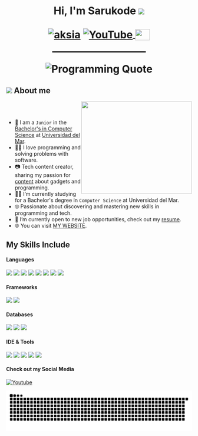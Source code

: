 <h1 align="center">Hi, I'm Sarukode <img src="https://media.giphy.com/media/hvRJCLFzcasrR4ia7z/giphy.gif" width="35">
  <p align="center">
<a href="https://www.linkedin.com/in/salvador-luengas-7b8020316/" target="blank"><img align="center" src="https://cdn.jsdelivr.net/npm/simple-icons@3.0.1/icons/linkedin.svg" alt="aksia" height="30" width="40" /></a>
<a href="https://www.youtube.com/@Sarukode" target="blank"><img align="center" src="https://cdn.jsdelivr.net/npm/simple-icons@3.0.1/icons/youtube.svg" alt="YouTube" height="30" width="40" /</a>
<a href = "mailto: teclagg051123@gmail.com"><img align="center" src="https://simpleicons.org/icons/gmail.svg" height="30" width="40" /></a>
</p>
</p>
<hr style="width:50%; margin:auto; border:1px solid #000;">
	<p align="center"> <img src="https://quotes-github-readme.vercel.app/api?type=horizontal&theme=tokyonight&animation=grow_out_in&quoteCategory=programming" alt="Programming Quote" /> </p>

## <img src="https://images-wixmp-ed30a86b8c4ca887773594c2.wixmp.com/f/d7342616-47df-4f4a-a9ff-adc5532cb145/ddo4cx5-1a7dde25-fa11-4e54-a7e2-972772b3ca4d.gif?token=eyJ0eXAiOiJKV1QiLCJhbGciOiJIUzI1NiJ9.eyJzdWIiOiJ1cm46YXBwOjdlMGQxODg5ODIyNjQzNzNhNWYwZDQxNWVhMGQyNmUwIiwiaXNzIjoidXJuOmFwcDo3ZTBkMTg4OTgyMjY0MzczYTVmMGQ0MTVlYTBkMjZlMCIsIm9iaiI6W1t7InBhdGgiOiJcL2ZcL2Q3MzQyNjE2LTQ3ZGYtNGY0YS1hOWZmLWFkYzU1MzJjYjE0NVwvZGRvNGN4NS0xYTdkZGUyNS1mYTExLTRlNTQtYTdlMi05NzI3NzJiM2NhNGQuZ2lmIn1dXSwiYXVkIjpbInVybjpzZXJ2aWNlOmZpbGUuZG93bmxvYWQiXX0.Wmdp6FXPx1O7X3Zf0l3KL9IfzOPAV6UgHUFn01qTCls" width="50px"> About me
<picture><img align="right" src="https://i.pinimg.com/originals/72/0c/c4/720cc43d757ee638ad5054a05220fafe.gif" width="300" height="250" style="object-fit: contain;" /></picture>


<br><br>
- :school: I am a `Junior` in the [Bachelor's in Computer Science](https://www.umar.mx/lic_informatica.html#perfil_egresado) at [Universidad del Mar](https://www.umar.mx/).
- :technologist: I love programming and solving problems with software.
- :camera: Tech content creator, sharing my passion for <a href="https://www.youtube.com/@Sarukode">content</a> about gadgets and programming.
- :student: I’m currently studying for a Bachelor's degree in `Computer Science` at Universidad del Mar.
- :nerd_face: Passionate about discovering and mastering new skills in programming and tech.
- :page_facing_up: I’m currently open to new job opportunities, check out my [resume](https://github.com/Sarukode/Sarukode.github.io/blob/main/Documents/CV_SalvadorSachezLuengas.pdf).
- :globe_with_meridians: You can visit [MY WEBSITE](https://sarukode.github.io/).
  </br>
## My Skills Include
<h4>Languages</h4>
<span>
  <img src="https://img.shields.io/badge/HTML5-E34F26?style=for-the-badge&logo=html5&logoColor=white">
  <img src="https://img.shields.io/badge/CSS3-1572B6?style=for-the-badge&logo=css3&logoColor=white">
  <img src="https://img.shields.io/badge/JavaScript-F7DF1E?style=for-the-badge&logo=javascript&logoColor=black">
  <img src="https://img.shields.io/badge/Java-ED8B00?style=for-the-badge&logo=java&logoColor=white">
  <img src="https://img.shields.io/badge/Python-3776AB?style=for-the-badge&logo=python&logoColor=white">
  <img src="https://img.shields.io/badge/C-00599C?style=for-the-badge&logo=c&logoColor=white">
  <img src="https://img.shields.io/badge/C%23-239120?style=for-the-badge&logo=c-sharp&logoColor=white">
  <img src="https://img.shields.io/badge/PHP-777BB4?style=for-the-badge&logo=php&logoColor=white">
</span>


<h4>Frameworks</h4>
<span>
  <img src="https://img.shields.io/badge/Bootstrap-563D7C?style=for-the-badge&logo=bootstrap&logoColor=white">
  <img src="https://img.shields.io/badge/Node.js-339933?style=for-the-badge&logo=node.js&logoColor=white">
</span>


<h4>Databases</h4>
<span>
  <img src="https://img.shields.io/badge/MySQL-4479A1?style=for-the-badge&logo=mysql&logoColor=white">
  <img src="https://img.shields.io/badge/MariaDB-003545?style=for-the-badge&logo=mariadb&logoColor=white">
  <img src="https://img.shields.io/badge/PostgreSQL-336791?style=for-the-badge&logo=postgresql&logoColor=white">
</span>


<h4>IDE & Tools</h4>
<span>
  <img src="https://img.shields.io/badge/Android_Studio-3DDC84?style=for-the-badge&logo=android-studio&logoColor=white">
  <img src="https://img.shields.io/badge/Visual_Studio_Code-0078D4?style=for-the-badge&logo=visual-studio-code&logoColor=white">
  <img src="https://img.shields.io/badge/Eclipse-2C2255?style=for-the-badge&logo=eclipse&logoColor=white">
	<img src="https://img.shields.io/badge/GitHub_Desktop-000000?style=for-the-badge&logo=github&logoColor=white">
  <img src="https://img.shields.io/badge/Xampp-F37623?style=for-the-badge&logo=xampp&logoColor=white">
</span>
<h4>Check out my Social Media</h4>
<a href="https://www.youtube.com/@Sarukode">
  <img src="https://img.shields.io/badge/YouTube-%23FF0000.svg?style=for-the-badge&logo=YouTube&logoColor=white" alt="Youtube">
</a>

<p align = "center">
	<img src = "https://github.com/7oSkaaa/7oSkaaa/blob/output/github-contribution-grid-snake.svg?" alt = "Snake Game"/>
</p>
